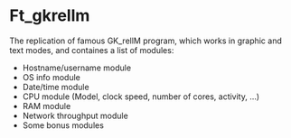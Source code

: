 # Ft_gkrellm
The replication of famous GK_rellM program, which works in graphic and text modes, and containes a list of modules:

- Hostname/username module 
- OS info module
- Date/time module
- CPU module (Model, clock speed, number of cores, activity, ...) 
- RAM module
- Network throughput module
- Some bonus modules
